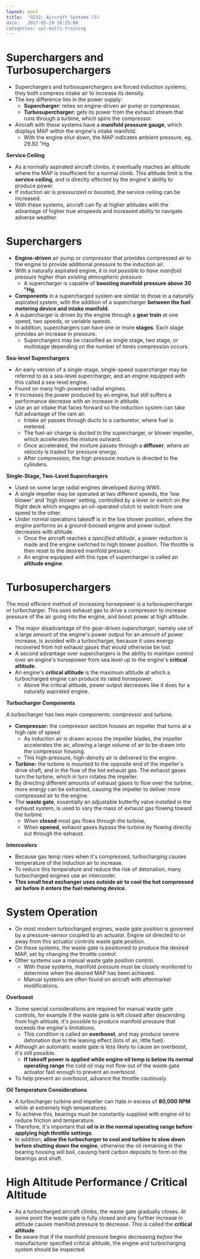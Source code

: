 ```yaml
---
layout: post
title:  "GS32: Aircraft Systems (5)
date:   2017-05-29 16:25:00
categories: cpl-multi-training
---
```


# Superchargers and Turbosuperchargers

 * Superchargers and turbosuperchargers are forced induction systems; they both
   compress intake air to increase its density.
 * The key difference lies in the power supply:
    * **Supercharger:** relies on engine-driven air pump or compressor.
    * **Turbosupercharger:** gets its power from the exhaust stream that runs
      through a turbine, which spins the compressor.
 * Aircraft with these systems have a **manifold pressure gauge**, which
   displays MAP within the engine's intake manifold.
    * With the engine shut down, the MAP indicates ambient pressure, eg. 29.92 "Hg.

**Service Ceiling**

 * As a normally aspirated aircraft climbs, it eventually reaches an altitude
   where the MAP is insufficient for a normal climb. This altitude limit is the
   **service ceiling**, and is directly affected by the engine's ability to
   produce power.
 * If induction air is pressurized or boosted, the service ceiling can be
   increased.
 * With these systems, aircraft can fly at higher altitudes with the advantage
   of higher true airspeeds and increased ability to navigate adverse weather.

# Superchargers

 * **Engine-driven** air pump or compressor that provides compressed air to the
   engine to provide additional pressure to the induction air.
 * With a naturally aspirated engine, *it is not possible to have manifold
   pressure higher than existing atmospheric pressure.*
    * A supercharger is capable of **boosting manifold pressure above 30 "Hg.**
 * **Components** in a supercharged system are similar to those in a naturally
   aspirated system, with the addition of a supercharger **between the fuel
   metering device and intake manifold.**
 * A supercharger is driven by the engine through a **gear train** at one
   speed, two speeds, or variable speeds.
 * In addition, superchargers can have one or more **stages**. Each stage
   provides an increase in pressure.
    * Superchargers may be classified as single stage, two stage, or multistage
      depending on the number of times compression occurs.

**Sea-level Superchargers**

 * An early version of a single-stage, single-speed supercharger may be
   referred to as a sea-level supercharger, and an engine equipped with this
   called a sea-level engine.
 * Found on many high-powered radial engines.
 * It increases the power produced by an engine, but still suffers a performance
   decrease with an increase in altitude.
 * Use an air intake that faces forward so the induction system can take full
   advantage of the ram air.
    * Intake air passes through ducts to a carburetor, where fuel is metered.
    * The fuel-air charge is ducted to the supercharger, or blower impeller,
      which accelerates the mixture outward.
    * Once accelerated, the mixture passes through a **diffuser**, where air
      velocity is traded for pressure energy.
    * After compression, the high pressure mixture is directed to the cylinders.

**Single-Stage, Two-Level Superchargers**

 * Used on some large radial engines developed during WWII.
 * A single impeller may be operated at two different speeds, the 'low blower'
   and 'high blower' setting, controlled by a lever or switch on the flight
   deck which engages an oil-operated clutch to switch from one speed to the other.
 * Under normal operations takeoff is in the low blower position, where the
   engine performs as a ground-boosed engine and power output decreases with
   altitude.
    * Once the aircraft reaches a *specified altitude*, a power reduction is
      made and the engine switched to high blower position. The throttle is
      then reset to the desired manifold pressure.
    * An engine equipped with this type of supercharger is called an
      **altitude engine**.

# Turbosuperchargers

The most efficient method of increasing horsepower is a turbosupercharger or
turbocharger. This uses exhaust gas to drive a compressor to increase pressure
of the air going into the engine, and boost power at high altitude.

 * The major disadvantage of the gear-driven *supercharger*, namely use of a large
   amount of the engine's power output for an amount of power increase, is
   avoided with a turbocharger, because it uses energy recovered from hot exhaust
   gases that would otherwise be lost.
 * A second advantage over superchargers is the ability to maintain control over
   an engine's horsepower from sea level up to the engine's **critical altitude**.
 * An engine's **critical altitude** is the maximum altitude at which a
   turbocharged engine can produce its rated horsepower.
    * Above the critical altitude, power output decreases like it does for a
      naturally aspirated engine.

**Turbocharger Components**

A turbocharger has two main components: compressor and turbine.

 * **Compressor:** the compressor section houses an impeller that turns at a
   high rate of speed
    * As induction air is drawn across the impeller blades, the impeller
      accelerates the air, allowing a large volume of air to be drawn into
      the compressor housing.
    * This high-pressure, high-density air is delivered to the engine.
 * **Turbine:** the turbine is mounted to the opposite end of the impeller's
   drive shaft, and in the flow of the hot exhaust gas. The exhaust gases
   turn the turbine, which in turn rotates the impeller.
 * By directing different amounts of exhaust gases to flow over the turbine,
   more energy can be extracted, causing the impeller to deliver more compressed
   air to the engine.
 * The **waste gate**, essentially an adjustable butterfly valve installed in
   the exhaust system, is used to vary the mass of exhaust gas flowing toward
   the turbine.
    * When **closed** most gas flows through the turbine,
    * When **opened**, exhaust gases bypass the turbine by flowing directly
      out through the exhaust.

**Intercoolers**

 * Because gas temp rises when it's compressed, turbocharging causes temperature
   of the induction air to increase.
 * To reduce this temperature and reduce the risk of detonation, many turbocharged
   engines use an intercooler.
 * **This small heat exchanger uses outside air to cool the hot compressed air
   before it enters the fuel metering device.**

# System Operation

 * On most modern turbocharged engines, waste gate position is governed by a
   pressure-sensor coupled to an actuator. Engine oil directed to or away from
   this actuator controls waste gate position.
 * On these systems, the waste gate is positioned to produce the desired MAP,
   set by changing the throttle control.
 * Other systems use a manual waste gate position control.
    * With these systems, manifold pressure must be closely monitored to
      determine when the desired MAP has been achieved.
    * Manual systems are often found on aircraft with aftermarket modifications.

**Overboost**
  * Some special considerations are required for manual waste gate controls, for
    example if the waste gate is left closed after descending from high
    altitude, it's possible to produce manifold pressure that exceeds the
    engine's limitations.
     * This condition is called an **overboost**, and may produce severe
       detonation due to the leaning effect (lots of air, little fuel).
 * Although an automatic waste gate is less likely to cause an overboost, it's
   still possible.
    * **If takeoff power is applied while engine oil temp is below its normal
      operating range** the cold oil may not flow out of the waste gate
      actuator fast enough to prevent an overboost.
 * To help prevent an overboost, advance the throttle cautiously.

**Oil Temperature Considerations**

 * A turbocharger turbine and impeller can rtate in excess of **80,000 RPM**
   while at extremely high temperatures.
 * To achieve this, bearings must be constantly supplied with engine oil to
   reduce friction and temperature.
 * Therefore, it's important that **oil is in the normal operating range
   before applying high throttle settings**.
 * In addition, **allow the turbocharger to cool and turbine to slow down before
   shutting down the engine**, otherwise the oil remaining in the bearing
   housing will boil, causing hard carbon deposits to form on the bearings and
   shaft.

# High Altitude Performance / Critical Altitude

 * As a turbocharged aircraft climbs, the waste gate gradually closes. At some
   point the waste gate is fully closed and any further increase in altitude
   causes manifold pressure to decrease. This is called the **critical altitude**.
 * Be aware that if the manifold pressure begins decreasing *before* the
   manufacturer specified critical altitude, the engine and turbocharging
   system should be inspected.
